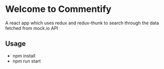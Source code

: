 # Welcome to Commentify
A react app which uses redux and redux-thunk to search through the data fetched from mock.io API
## Usage
- npm install
- npm run start
